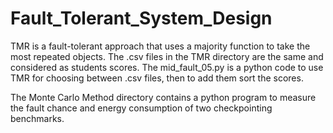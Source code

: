 # Fault_Tolerant_System_Design
TMR is a fault-tolerant approach that uses a majority function to take the most repeated objects. The .csv files in the TMR directory are the same and considered as students scores. 
The mid_fault_05.py is a python code to use TMR for choosing between .csv files, then to add them sort the scores.

The Monte Carlo Method directory contains a python program to measure the fault chance and energy consumption of two checkpointing benchmarks.

